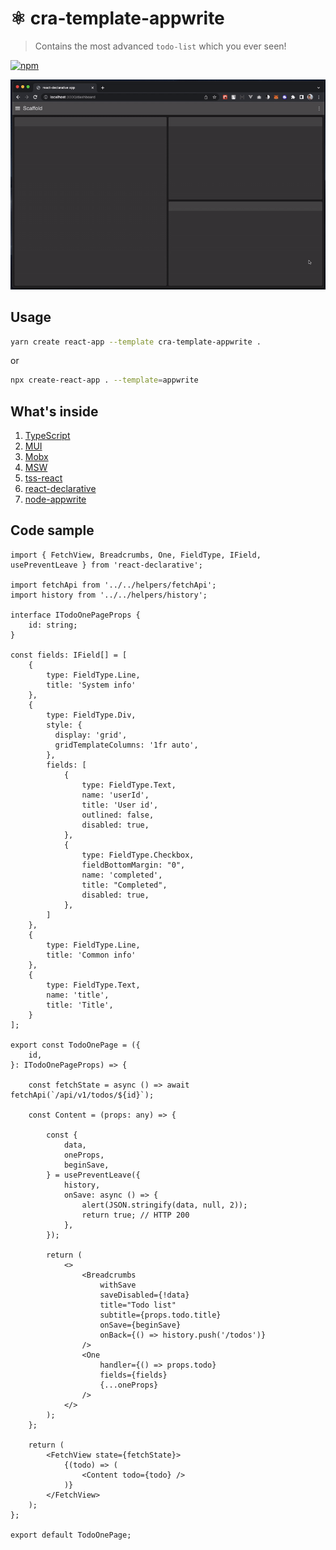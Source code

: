 # ⚛️ cra-template-appwrite

> Contains the most advanced `todo-list` which you ever seen!

[![npm](https://img.shields.io/npm/v/cra-template-appwrite.svg?style=flat-square)](https://npmjs.org/package/cra-template-appwrite)

![screenshot](./docs/screenshot.gif)

## Usage

```bash
yarn create react-app --template cra-template-appwrite .
```

or

```bash
npx create-react-app . --template=appwrite
```

## What's inside

1. [TypeScript](https://www.typescriptlang.org/)
2. [MUI](https://mui.com/)
3. [Mobx](https://mobx.js.org/)
4. [MSW](https://mswjs.io/)
5. [tss-react](https://www.tss-react.dev/)
6. [react-declarative](https://www.npmjs.com/package/react-declarative)
7. [node-appwrite](https://www.npmjs.com/package/node-appwrite)

## Code sample

```tsx
import { FetchView, Breadcrumbs, One, FieldType, IField, usePreventLeave } from 'react-declarative';

import fetchApi from '../../helpers/fetchApi';
import history from '../../helpers/history';

interface ITodoOnePageProps {
    id: string;
}

const fields: IField[] = [
    {
        type: FieldType.Line,
        title: 'System info'
    },
    {
        type: FieldType.Div,
        style: {
          display: 'grid',
          gridTemplateColumns: '1fr auto',
        },
        fields: [
            {
                type: FieldType.Text,
                name: 'userId',
                title: 'User id',
                outlined: false,
                disabled: true,
            },
            {
                type: FieldType.Checkbox,
                fieldBottomMargin: "0",
                name: 'completed',
                title: "Completed",
                disabled: true,
            },
        ]
    },
    {
        type: FieldType.Line,
        title: 'Common info'
    },
    {
        type: FieldType.Text,
        name: 'title',
        title: 'Title',
    }
];

export const TodoOnePage = ({
    id,
}: ITodoOnePageProps) => {

    const fetchState = async () => await fetchApi(`/api/v1/todos/${id}`);

    const Content = (props: any) => {

        const {
            data,
            oneProps,
            beginSave,
        } = usePreventLeave({
            history,
            onSave: async () => {
                alert(JSON.stringify(data, null, 2));
                return true; // HTTP 200
            },
        });

        return (
            <>
                <Breadcrumbs
                    withSave
                    saveDisabled={!data}
                    title="Todo list"
                    subtitle={props.todo.title}
                    onSave={beginSave}
                    onBack={() => history.push('/todos')}
                />
                <One
                    handler={() => props.todo}
                    fields={fields}
                    {...oneProps}
                />
            </>
        );
    };

    return (
        <FetchView state={fetchState}>
            {(todo) => (
                <Content todo={todo} />
            )}
        </FetchView>
    );
};

export default TodoOnePage;
```
